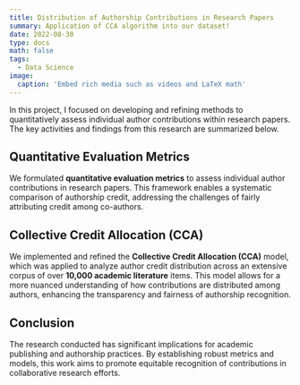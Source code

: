 ```yaml
---
title: Distribution of Authorship Contributions in Research Papers
summary: Application of CCA algorithm into our dataset!
date: 2022-08-30
type: docs
math: false
tags:
  - Data Science
image:
  caption: 'Embed rich media such as videos and LaTeX math'
---
```


In this project, I focused on developing and refining methods to quantitatively assess individual author contributions within research papers. The key activities and findings from this research are summarized below.

## Quantitative Evaluation Metrics
We formulated **quantitative evaluation metrics** to assess individual author contributions in research papers. This framework enables a systematic comparison of authorship credit, addressing the challenges of fairly attributing credit among co-authors.

## Collective Credit Allocation (CCA)
We implemented and refined the **Collective Credit Allocation (CCA)** model, which was applied to analyze author credit distribution across an extensive corpus of over **10,000 academic literature** items. This model allows for a more nuanced understanding of how contributions are distributed among authors, enhancing the transparency and fairness of authorship recognition.

## Conclusion
The research conducted has significant implications for academic publishing and authorship practices. By establishing robust metrics and models, this work aims to promote equitable recognition of contributions in collaborative research efforts.
